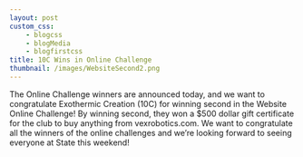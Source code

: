 ```yaml
--- 
layout: post
custom_css: 
    - blogcss
    - blogMedia
    - blogfirstcss
title: 10C Wins in Online Challenge
thumbnail: /images/WebsiteSecond2.png
---
```


The Online Challenge winners are announced today, and we want to congratulate Exothermic Creation (10C) for winning second in the Website Online Challenge! By winning second, they won a $500 dollar gift certificate for the club to buy anything from vexrobotics.com. We want to congratulate all the winners of the online challenges and we’re looking forward to seeing everyone at State this weekend!
